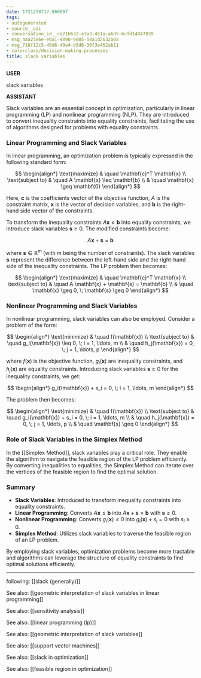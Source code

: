 ```yaml
---
date: 1721258717.860097
tags:
- autogenerated
- source__oai
- conversation_id__ce21b632-e3a3-451a-a6d5-6cfd14047039
- msg_aaa2586e-eba1-4890-9805-58a1d2632a0a
- msg_716f12c5-45d6-40e4-b5d6-30f3e452ab11
- colorclass/decision-making-processes
title: slack variables
---
```


**USER**

slack variables


**ASSISTANT**

Slack variables are an essential concept in optimization, particularly in linear programming (LP) and nonlinear programming (NLP). They are introduced to convert inequality constraints into equality constraints, facilitating the use of algorithms designed for problems with equality constraints.

### Linear Programming and Slack Variables

In linear programming, an optimization problem is typically expressed in the following standard form:

$$
\begin{align*}
\text{maximize} & \quad \mathbf{c}^T \mathbf{x} \\
\text{subject to} & \quad A \mathbf{x} \leq \mathbf{b} \\
& \quad \mathbf{x} \geq \mathbf{0}
\end{align*}
$$

Here, $\mathbf{c}$ is the coefficients vector of the objective function, $A$ is the constraint matrix, $\mathbf{x}$ is the vector of decision variables, and $\mathbf{b}$ is the right-hand side vector of the constraints.

To transform the inequality constraints $A \mathbf{x} \leq \mathbf{b}$ into equality constraints, we introduce slack variables $\mathbf{s} \geq 0$. The modified constraints become:

$$
A \mathbf{x} + \mathbf{s} = \mathbf{b}
$$

where $\mathbf{s} \in \mathbb{R}^m$ (with $m$ being the number of constraints). The slack variables $\mathbf{s}$ represent the difference between the left-hand side and the right-hand side of the inequality constraints. The LP problem then becomes:

$$
\begin{align*}
\text{maximize} & \quad \mathbf{c}^T \mathbf{x} \\
\text{subject to} & \quad A \mathbf{x} + \mathbf{s} = \mathbf{b} \\
& \quad \mathbf{x} \geq 0, \; \mathbf{s} \geq 0
\end{align*}
$$

### Nonlinear Programming and Slack Variables

In nonlinear programming, slack variables can also be employed. Consider a problem of the form:

$$
\begin{align*}
\text{minimize} & \quad f(\mathbf{x}) \\
\text{subject to} & \quad g_i(\mathbf{x}) \leq 0, \; i = 1, \ldots, m \\
& \quad h_j(\mathbf{x}) = 0, \; j = 1, \ldots, p
\end{align*}
$$

where $f(\mathbf{x})$ is the objective function, $g_i(\mathbf{x})$ are inequality constraints, and $h_j(\mathbf{x})$ are equality constraints. Introducing slack variables $\mathbf{s} \geq 0$ for the inequality constraints, we get:

$$
\begin{align*}
g_i(\mathbf{x}) + s_i = 0, \; i = 1, \ldots, m
\end{align*}
$$

The problem then becomes:

$$
\begin{align*}
\text{minimize} & \quad f(\mathbf{x}) \\
\text{subject to} & \quad g_i(\mathbf{x}) + s_i = 0, \; i = 1, \ldots, m \\
& \quad h_j(\mathbf{x}) = 0, \; j = 1, \ldots, p \\
& \quad \mathbf{s} \geq 0
\end{align*}
$$

### Role of Slack Variables in the Simplex Method

In the [[Simplex Method]], slack variables play a critical role. They enable the algorithm to navigate the feasible region of the LP problem efficiently. By converting inequalities to equalities, the Simplex Method can iterate over the vertices of the feasible region to find the optimal solution.

### Summary

- **Slack Variables**: Introduced to transform inequality constraints into equality constraints.
- **Linear Programming**: Converts $A \mathbf{x} \leq \mathbf{b}$ into $A \mathbf{x} + \mathbf{s} = \mathbf{b}$ with $\mathbf{s} \geq 0$.
- **Nonlinear Programming**: Converts $g_i(\mathbf{x}) \leq 0$ into $g_i(\mathbf{x}) + s_i = 0$ with $s_i \geq 0$.
- **Simplex Method**: Utilizes slack variables to traverse the feasible region of an LP problem.

By employing slack variables, optimization problems become more tractable and algorithms can leverage the structure of equality constraints to find optimal solutions efficiently.


---


following: [[slack (generally)]]

See also: [[geometric interpretation of slack variables in linear programming]]


See also: [[sensitivity analysis]]


See also: [[linear programming (lp)]]


See also: [[geometric interpretation of slack variables]]


See also: [[support vector machines]]


See also: [[slack in optimization]]


See also: [[feasible region in optimization]]
